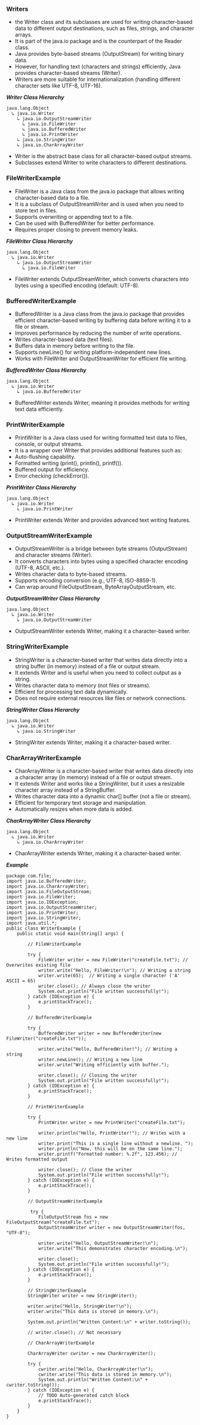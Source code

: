 ### Writers

- the Writer class and its subclasses are used for writing character-based data to different output destinations, such as files, strings, and character arrays. 
- It is part of the java.io package and is the counterpart of the Reader class.
- Java provides byte-based streams (OutputStream) for writing binary data.
- However, for handling text (characters and strings) efficiently, Java provides character-based streams (Writer).
- Writers are more suitable for internationalization (handling different character sets like UTF-8, UTF-16).

***Writer Class Hierarchy***

```
java.lang.Object  
  ↳ java.io.Writer  
    ↳ java.io.OutputStreamWriter  
      ↳ java.io.FileWriter  
      ↳ java.io.BufferedWriter  
      ↳ java.io.PrintWriter  
    ↳ java.io.StringWriter  
    ↳ java.io.CharArrayWriter  
```

- Writer is the abstract base class for all character-based output streams.
- Subclasses extend Writer to write characters to different destinations.

### FileWriterExample

- FileWriter is a Java class from the java.io package that allows writing character-based data to a file.
- It is a subclass of OutputStreamWriter and is used when you need to store text in files.
- Supports overwriting or appending text to a file.
- Can be used with BufferedWriter for better performance.
- Requires proper closing to prevent memory leaks.

***FileWriter Class Hierarchy***

```
java.lang.Object  
  ↳ java.io.Writer  
    ↳ java.io.OutputStreamWriter  
      ↳ java.io.FileWriter  
```

- FileWriter extends OutputStreamWriter, which converts characters into bytes using a specified encoding (default: UTF-8).


### BufferedWriterExample

- BufferedWriter is a Java class from the java.io package that provides efficient character-based writing by buffering data before writing it to a file or stream.
- Improves performance by reducing the number of write operations.
- Writes character-based data (text files).
- Buffers data in memory before writing to the file.
- Supports newLine() for writing platform-independent new lines.
- Works with FileWriter and OutputStreamWriter for efficient file writing.

***BufferedWriter Class Hierarchy***

```
java.lang.Object  
  ↳ java.io.Writer  
    ↳ java.io.BufferedWriter
```

- BufferedWriter extends Writer, meaning it provides methods for writing text data efficiently.

### PrintWriterExample

- PrintWriter is a Java class used for writing formatted text data to files, console, or output streams.
- It is a wrapper over Writer that provides additional features such as:
- Auto-flushing capability.
- Formatted writing (print(), println(), printf()).
- Buffered output for efficiency.
- Error checking (checkError()).

***PrintWriter Class Hierarchy***

```
java.lang.Object  
  ↳ java.io.Writer  
    ↳ java.io.PrintWriter
```

- PrintWriter extends Writer and provides advanced text writing features.

### OutputStreamWriterExample

- OutputStreamWriter is a bridge between byte streams (OutputStream) and character streams (Writer). 
- It converts characters into bytes using a specified character encoding (UTF-8, ASCII, etc.).
- Writes character data to byte-based streams.
- Supports encoding conversion (e.g., UTF-8, ISO-8859-1).
- Can wrap around FileOutputStream, ByteArrayOutputStream, etc.

***OutputStreamWriter Class Hierarchy***

```
java.lang.Object  
  ↳ java.io.Writer  
    ↳ java.io.OutputStreamWriter  
```

- OutputStreamWriter extends Writer, making it a character-based writer.

### StringWriterExample

- StringWriter is a character-based writer that writes data directly into a string buffer (in memory) instead of a file or output stream. 
- It extends Writer and is useful when you need to collect output as a string.
- Writes character data to memory (not files or streams).
- Efficient for processing text data dynamically.
- Does not require external resources like files or network connections.

***StringWriter Class Hierarchy***

```
java.lang.Object  
  ↳ java.io.Writer  
    ↳ java.io.StringWriter  
```

- StringWriter extends Writer, making it a character-based writer.

### CharArrayWriterExample

- CharArrayWriter is a character-based writer that writes data directly into a character array (in memory) instead of a file or output stream.
- It extends Writer and works like a StringWriter, but it uses a resizable character array instead of a StringBuffer.
- Writes character data into a dynamic char[] buffer (not a file or stream).
- Efficient for temporary text storage and manipulation.
- Automatically resizes when more data is added.

***CharArrayWriter Class Hierarchy***

```
java.lang.Object  
  ↳ java.io.Writer  
    ↳ java.io.CharArrayWriter  
```

- CharArrayWriter extends Writer, making it a character-based writer.

***Example***

```
package com.file;
import java.io.BufferedWriter;
import java.io.CharArrayWriter;
import java.io.FileOutputStream;
import java.io.FileWriter;
import java.io.IOException;
import java.io.OutputStreamWriter;
import java.io.PrintWriter;
import java.io.StringWriter;
import java.util.*;
public class WriterExample {
    public static void main(String[] args) {
        
        // FileWriterExample 

        try {
            FileWriter writer = new FileWriter("createFile.txt"); // Overwrites existing file
            writer.write("Hello, FileWriter!\n"); // Writing a string
            writer.write(65);  // Writing a single character ('A' ASCII = 65)
            writer.close(); // Always close the writer
            System.out.println("File written successfully!");
        } catch (IOException e) {
            e.printStackTrace();
        }
        
        // BufferedWriterExample 

        try {
            BufferedWriter writer = new BufferedWriter(new FileWriter("createFile.txt"));
            
            writer.write("Hello, BufferedWriter!"); // Writing a string
            writer.newLine(); // Writing a new line
            writer.write("Writing efficiently with buffer.");
            
            writer.close(); // Closing the writer
            System.out.println("File written successfully!");
        } catch (IOException e) {
            e.printStackTrace();
        }

        // PrintWriterExample 
        
        try {
            PrintWriter writer = new PrintWriter("createFile.txt");
            
            writer.println("Hello, PrintWriter!"); // Writes with a new line
            writer.print("This is a single line without a newline. ");
            writer.println("Now, this will be on the same line.");
            writer.printf("Formatted number: %.2f", 123.456); // Writes formatted output
            
            writer.close(); // Close the writer
            System.out.println("File written successfully!");
        } catch (IOException e) {
            e.printStackTrace();
        }

        // OutputStreamWriterExample 

         try {
            FileOutputStream fos = new FileOutputStream("createFile.txt");
            OutputStreamWriter writer = new OutputStreamWriter(fos, "UTF-8");

            writer.write("Hello, OutputStreamWriter!\n");
            writer.write("This demonstrates character encoding.\n");
            
            writer.close();
            System.out.println("File written successfully!");
        } catch (IOException e) {
            e.printStackTrace();
        }

        // StringWriterExample
        StringWriter writer = new StringWriter();
        
        writer.write("Hello, StringWriter!\n");
        writer.write("This data is stored in memory.\n");
        
        System.out.println("Written Content:\n" + writer.toString());

        // writer.close(); // Not necessary 

        // CharArrayWriterExample

        CharArrayWriter cwriter = new CharArrayWriter();
        
        try {
            cwriter.write("Hello, CharArrayWriter!\n");
            cwriter.write("This data is stored in memory.\n");
            System.out.println("Written Content:\n" + cwriter.toString());
        } catch (IOException e) {
            // TODO Auto-generated catch block
            e.printStackTrace();
        }
    }
}
```